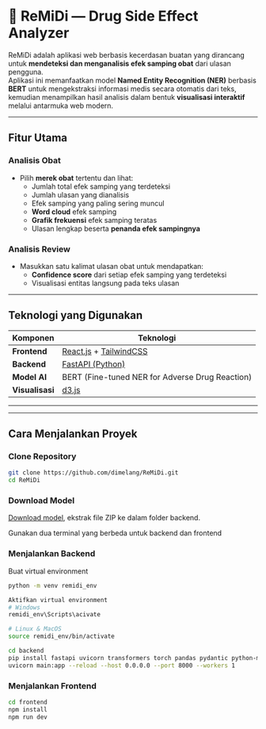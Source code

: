 # 💊 ReMiDi — Drug Side Effect Analyzer

ReMiDi adalah aplikasi web berbasis kecerdasan buatan yang dirancang untuk **mendeteksi dan menganalisis efek samping obat** dari ulasan pengguna.  
Aplikasi ini memanfaatkan model **Named Entity Recognition (NER)** berbasis **BERT** untuk mengekstraksi informasi medis secara otomatis dari teks, kemudian menampilkan hasil analisis dalam bentuk **visualisasi interaktif** melalui antarmuka web modern.

---

## Fitur Utama

### Analisis Obat
- Pilih **merek obat** tertentu dan lihat:
  - Jumlah total efek samping yang terdeteksi  
  - Jumlah ulasan yang dianalisis  
  - Efek samping yang paling sering muncul  
  - **Word cloud** efek samping  
  - **Grafik frekuensi** efek samping teratas  
  - Ulasan lengkap beserta **penanda efek sampingnya**

### Analisis Review
- Masukkan satu kalimat ulasan obat untuk mendapatkan:
  - **Confidence score** dari setiap efek samping yang terdeteksi  
  - Visualisasi entitas langsung pada teks ulasan  

---

## Teknologi yang Digunakan

| Komponen | Teknologi |
|-----------|------------|
| **Frontend** | [React.js](https://react.dev/) + [TailwindCSS](https://tailwindcss.com/) |
| **Backend** | [FastAPI (Python)](https://fastapi.tiangolo.com/) |
| **Model AI** | BERT (Fine-tuned NER for Adverse Drug Reaction) |
| **Visualisasi** | [d3.js](https://d3js.org/) |

---

---

## Cara Menjalankan Proyek

### Clone Repository
```bash
git clone https://github.com/dimelang/ReMiDi.git
cd ReMiDi
```


### Download Model
[Download model](https://binusianorg-my.sharepoint.com/personal/dimas_elang_binus_ac_id/_layouts/15/guestaccess.aspx?share=EcNQ3wukuBRKrH4JaotFI6YBX0J5IzV07mwHT_CVRSL6Gw&e=cVK5xD), ekstrak file ZIP ke dalam folder backend.

Gunakan dua terminal yang berbeda untuk backend dan frontend
### Menjalankan Backend

Buat virtual environment
```bash
python -m venv remidi_env
```
```bash
Aktifkan virtual environment
# Windows
remidi_env\Scripts\acivate
```
```bash
# Linux & MacOS
source remidi_env/bin/activate
```

```bash
cd backend
pip install fastapi uvicorn transformers torch pandas pydantic python-multipart
uvicorn main:app --reload --host 0.0.0.0 --port 8000 --workers 1
```

### Menjalankan Frontend
```bash
cd frontend
npm install
npm run dev
```



